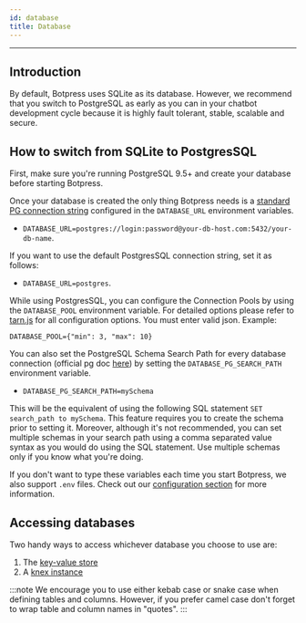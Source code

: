 ```yaml
---
id: database
title: Database
---
```


--------------------

## Introduction

By default, Botpress uses SQLite as its database. However, we recommend that you switch to PostgreSQL as early as you can in your chatbot development cycle because it is highly fault tolerant, stable, scalable and secure.

## How to switch from SQLite to PostgresSQL

First, make sure you're running PostgreSQL 9.5+ and create your database before starting Botpress.

Once your database is created the only thing Botpress needs is a [standard PG connection string](https://www.postgresql.org/docs/current/libpq-connect.html#LIBPQ-CONNSTRING) configured in the `DATABASE_URL` environment variables.

- `DATABASE_URL=postgres://login:password@your-db-host.com:5432/your-db-name`.

If you want to use the default PostgresSQL connection string, set it as follows:

- `DATABASE_URL=postgres`.

While using PostgresSQL, you can configure the Connection Pools by using the `DATABASE_POOL` environment variable. For detailed options please refer to [tarn.js](https://github.com/vincit/tarn.js) for all configuration options. You must enter valid json. Example:

`DATABASE_POOL={"min": 3, "max": 10}`

You can also set the PostgreSQL Schema Search Path for every database connection (official pg doc [here](https://www.postgresql.org/docs/current/ddl-schemas.html#DDL-SCHEMAS-PATH)) by setting the `DATABASE_PG_SEARCH_PATH` environment variable.

- `DATABASE_PG_SEARCH_PATH=mySchema`

This will be the equivalent of using the following SQL statement `SET search_path to mySchema`. This feature requires you to create the schema prior to setting it. Moreover, although it's not recommended, you can set multiple schemas in your search path using a comma separated value syntax as you would do using the SQL statement. Use multiple schemas only if you know what you're doing.

If you don't want to type these variables each time you start Botpress, we also support `.env` files. Check out our [configuration section](../advanced/configuration) for more information.

## Accessing databases

Two handy ways to access whichever database you choose to use are:

1. The [key-value store](https://botpress.com/reference/modules/_botpress_sdk_.kvs.html)
2. A [knex instance](http://knexjs.org/)

:::note
We encourage you to use either kebab case or snake case when defining tables and columns. However, if you prefer camel case don't forget to wrap table and column names in "quotes".
:::
